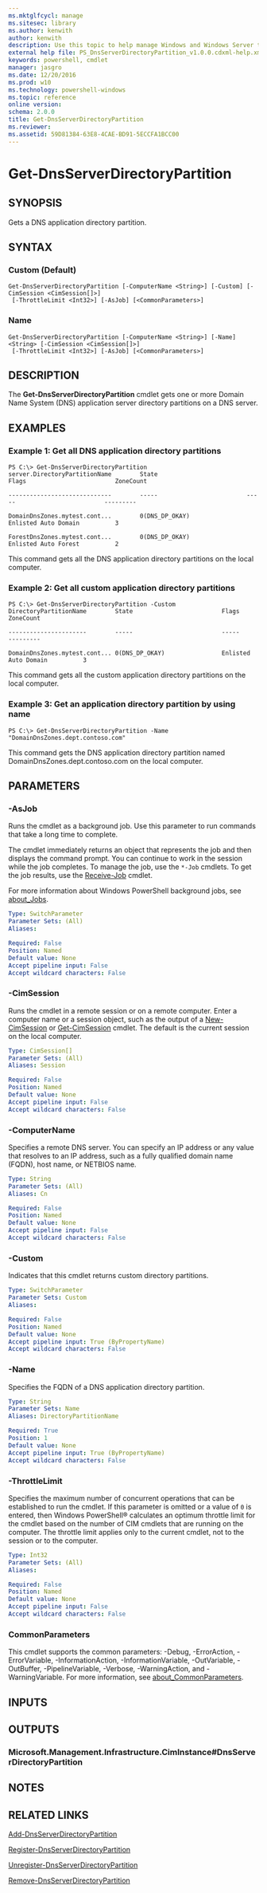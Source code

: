 ```yaml
---
ms.mktglfcycl: manage
ms.sitesec: library
ms.author: kenwith
author: kenwith
description: Use this topic to help manage Windows and Windows Server technologies with Windows PowerShell.
external help file: PS_DnsServerDirectoryPartition_v1.0.0.cdxml-help.xml
keywords: powershell, cmdlet
manager: jasgro
ms.date: 12/20/2016
ms.prod: w10
ms.technology: powershell-windows
ms.topic: reference
online version: 
schema: 2.0.0
title: Get-DnsServerDirectoryPartition
ms.reviewer:
ms.assetid: 59D81384-63E8-4CAE-BD91-5ECCFA1BCC00
---
```


# Get-DnsServerDirectoryPartition

## SYNOPSIS
Gets a DNS application directory partition.

## SYNTAX

### Custom (Default)
```
Get-DnsServerDirectoryPartition [-ComputerName <String>] [-Custom] [-CimSession <CimSession[]>]
 [-ThrottleLimit <Int32>] [-AsJob] [<CommonParameters>]
```

### Name
```
Get-DnsServerDirectoryPartition [-ComputerName <String>] [-Name] <String> [-CimSession <CimSession[]>]
 [-ThrottleLimit <Int32>] [-AsJob] [<CommonParameters>]
```

## DESCRIPTION
The **Get-DnsServerDirectoryPartition** cmdlet gets one or more Domain Name System (DNS) application server directory partitions on a DNS server.

## EXAMPLES

### Example 1: Get all DNS application directory partitions
```
PS C:\> Get-DnsServerDirectoryPartition
server.DirectoryPartitionName        State                         Flags                         ZoneCount

-----------------------------        -----                         -----                         ---------

DomainDnsZones.mytest.cont...        0(DNS_DP_OKAY)                Enlisted Auto Domain          3

ForestDnsZones.mytest.cont...        0(DNS_DP_OKAY)                Enlisted Auto Forest          2
```

This command gets all the DNS application directory partitions on the local computer.

### Example 2: Get all custom application directory partitions
```
PS C:\> Get-DnsServerDirectoryPartition -Custom
DirectoryPartitionName        State                         Flags                         ZoneCount

----------------------        -----                         -----                         ---------

DomainDnsZones.mytest.cont... 0(DNS_DP_OKAY)                Enlisted Auto Domain          3
```

This command gets all the custom application directory partitions on the local computer.

### Example 3: Get an application directory partition by using name
```
PS C:\> Get-DnsServerDirectoryPartition -Name "DomainDnsZones.dept.contoso.com"
```

This command gets the DNS application directory partition named DomainDnsZones.dept.contoso.com on the local computer.

## PARAMETERS

### -AsJob
Runs the cmdlet as a background job. Use this parameter to run commands that take a long time to complete. 

The cmdlet immediately returns an object that represents the job and then displays the command prompt. 
You can continue to work in the session while the job completes. 
To manage the job, use the `*-Job` cmdlets. 
To get the job results, use the [Receive-Job](http://go.microsoft.com/fwlink/?LinkID=113372) cmdlet. 

For more information about Windows PowerShell background jobs, see [about_Jobs](http://go.microsoft.com/fwlink/?LinkID=113251).

```yaml
Type: SwitchParameter
Parameter Sets: (All)
Aliases: 

Required: False
Position: Named
Default value: None
Accept pipeline input: False
Accept wildcard characters: False
```

### -CimSession
Runs the cmdlet in a remote session or on a remote computer.
Enter a computer name or a session object, such as the output of a [New-CimSession](http://go.microsoft.com/fwlink/p/?LinkId=227967) or [Get-CimSession](http://go.microsoft.com/fwlink/p/?LinkId=227966) cmdlet.
The default is the current session on the local computer.

```yaml
Type: CimSession[]
Parameter Sets: (All)
Aliases: Session

Required: False
Position: Named
Default value: None
Accept pipeline input: False
Accept wildcard characters: False
```

### -ComputerName
Specifies a remote DNS server.
You can specify an IP address or any value that resolves to an IP address, such as a fully qualified domain name (FQDN), host name, or NETBIOS name.

```yaml
Type: String
Parameter Sets: (All)
Aliases: Cn

Required: False
Position: Named
Default value: None
Accept pipeline input: False
Accept wildcard characters: False
```

### -Custom
Indicates that this cmdlet returns custom directory partitions.

```yaml
Type: SwitchParameter
Parameter Sets: Custom
Aliases: 

Required: False
Position: Named
Default value: None
Accept pipeline input: True (ByPropertyName)
Accept wildcard characters: False
```

### -Name
Specifies the FQDN of a DNS application directory partition.

```yaml
Type: String
Parameter Sets: Name
Aliases: DirectoryPartitionName

Required: True
Position: 1
Default value: None
Accept pipeline input: True (ByPropertyName)
Accept wildcard characters: False
```

### -ThrottleLimit
Specifies the maximum number of concurrent operations that can be established to run the cmdlet.
If this parameter is omitted or a value of `0` is entered, then Windows PowerShell® calculates an optimum throttle limit for the cmdlet based on the number of CIM cmdlets that are running on the computer.
The throttle limit applies only to the current cmdlet, not to the session or to the computer.

```yaml
Type: Int32
Parameter Sets: (All)
Aliases: 

Required: False
Position: Named
Default value: None
Accept pipeline input: False
Accept wildcard characters: False
```

### CommonParameters
This cmdlet supports the common parameters: -Debug, -ErrorAction, -ErrorVariable, -InformationAction, -InformationVariable, -OutVariable, -OutBuffer, -PipelineVariable, -Verbose, -WarningAction, and -WarningVariable. For more information, see [about_CommonParameters](http://go.microsoft.com/fwlink/?LinkID=113216).

## INPUTS

## OUTPUTS

### Microsoft.Management.Infrastructure.CimInstance#DnsServerDirectoryPartition

## NOTES

## RELATED LINKS

[Add-DnsServerDirectoryPartition](./Add-DnsServerDirectoryPartition.md)

[Register-DnsServerDirectoryPartition](./Register-DnsServerDirectoryPartition.md)

[Unregister-DnsServerDirectoryPartition](./Unregister-DnsServerDirectoryPartition.md)

[Remove-DnsServerDirectoryPartition](./Remove-DnsServerDirectoryPartition.md)
